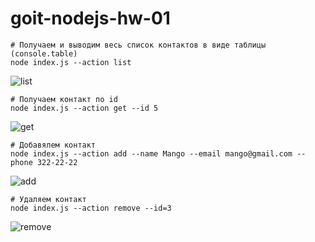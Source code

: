 # goit-nodejs-hw-01

```shell
# Получаем и выводим весь список контактов в виде таблицы (console.table)
node index.js --action list

```

![list](https://i.ibb.co/59PCY9q/action-list.png)

```shell
# Получаем контакт по id
node index.js --action get --id 5

```

![get](https://i.ibb.co/SNpPGGh/action-get-id-5.png)

```shell
# Добавялем контакт
node index.js --action add --name Mango --email mango@gmail.com --phone 322-22-22

```

![add](https://i.ibb.co/KyrZVPf/action-add-name-Mango-email-mango-gmail-com-phone-322-22-22.png)

```shell
# Удаляем контакт
node index.js --action remove --id=3

```

![remove](https://i.ibb.co/rpqR4GR/action-remove-id-3.png)
